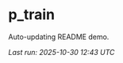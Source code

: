 # p_train

Auto-updating README demo.

<!--START_SECTION:status-->
_Last run: 2025-10-30 12:43 UTC_
<!--END_SECTION:status-->




































































































































































































































































































































































































































































































































































































































































































































































































































































































































































































































































































































































































































































































































































































































































































































































































































































